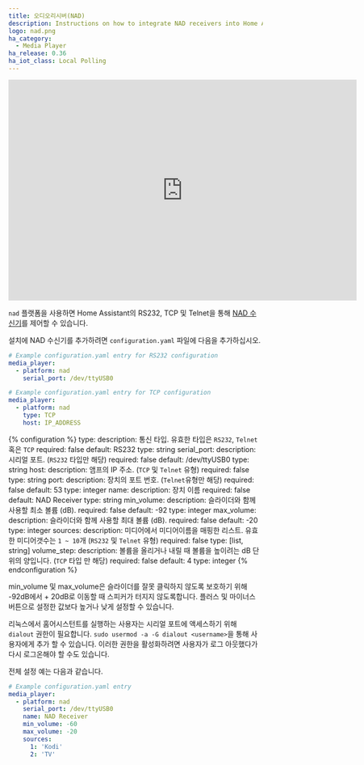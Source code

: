 ```yaml
---
title: 오디오리시버(NAD)
description: Instructions on how to integrate NAD receivers into Home Assistant.
logo: nad.png
ha_category:
  - Media Player
ha_release: 0.36
ha_iot_class: Local Polling
---
```


<div class='videoWrapper'>
<iframe width="690" height="437" src="https://www.youtube.com/embed/9bKxXVG5aO0" frameborder="0" allow="accelerometer; autoplay; encrypted-media; gyroscope; picture-in-picture" allowfullscreen></iframe>
</div>

`nad` 플랫폼을 사용하면 Home Assistant의 RS232, TCP 및 Telnet을 통해 [NAD 수신기](https://nadelectronics.com/)를 제어할 수 있습니다.

설치에 NAD 수신기를 추가하려면 `configuration.yaml` 파일에 다음을 추가하십시오.

```yaml
# Example configuration.yaml entry for RS232 configuration
media_player:
  - platform: nad
    serial_port: /dev/ttyUSB0
```
```yaml
# Example configuration.yaml entry for TCP configuration
media_player:
  - platform: nad
    type: TCP
    host: IP_ADDRESS
```

{% configuration %}
type:
  description: 통신 타입. 유효한 타입은 `RS232`, `Telnet` 혹은 `TCP`
  required: false
  default: RS232
  type: string
serial_port:
  description: 시리얼 포트. (`RS232` 타입만 해당)
  required: false
  default: /dev/ttyUSB0
  type: string
host:
  description: 앰프의 IP 주소. (`TCP` 및 `Telnet` 유형)
  required: false
  type: string
port:
  description: 장치의 포트 번호. (`Telnet`유형만 해당)
  required: false
  default: 53
  type: integer
name:
  description: 장치 이름
  required: false
  default: NAD Receiver
  type: string
min_volume:
  description: 슬라이더와 함께 사용할 최소 볼륨 (dB).
  required: false
  default: -92
  type: integer
max_volume:
  description: 슬라이더와 함께 사용할 최대 볼륨 (dB).
  required: false
  default: -20
  type: integer
sources:
  description: 미디어에서 미디어이름을 매핑한 리스트. 유효한 미디어갯수는 `1 ~ 10`개 (`RS232` 및  `Telnet` 유형)
  required: false
  type: [list, string]
volume_step:
  description: 볼륨을 올리거나 내릴 때 볼륨을 높이려는 dB 단위의 양입니다. (`TCP` 타입 만 해당)
  required: false
  default: 4
  type: integer
{% endconfiguration %}

min_volume 및 max_volume은 슬라이더를 잘못 클릭하지 않도록 보호하기 위해 -92dB에서 + 20dB로 이동할 때 스피커가 터지지 않도록합니다. 플러스 및 마이너스 버튼으로 설정한 값보다 높거나 낮게 설정할 수 있습니다.

<div class='note warning'>

리눅스에서 홈어시스턴트를 실행하는 사용자는 시리얼 포트에 액세스하기 위해 `dialout` 권한이 필요합니다.
`sudo usermod -a -G dialout <username>`을 통해 사용자에게 추가 할 수 있습니다.
이러한 권한을 활성화하려면 사용자가 로그 아웃했다가 다시 로그온해야 할 수도 있습니다.

</div>

전체 설정 예는 다음과 같습니다.

```yaml
# Example configuration.yaml entry
media_player:
  - platform: nad
    serial_port: /dev/ttyUSB0
    name: NAD Receiver
    min_volume: -60
    max_volume: -20
    sources:
      1: 'Kodi'
      2: 'TV'
```
